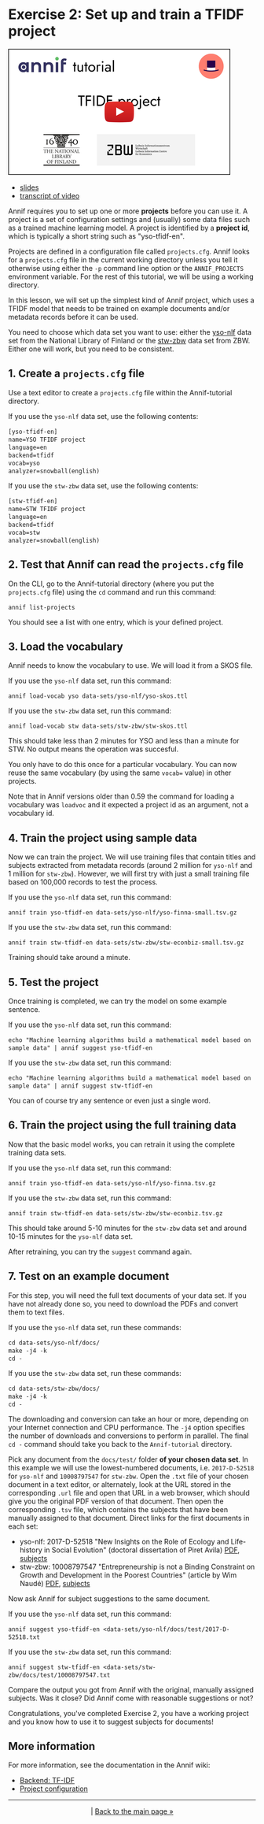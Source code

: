 # Exercise 2: Set up and train a TFIDF project

[![Video](/img/tfidf-project-slides-1.png)](https://youtu.be/Hwl6PUoG_hc)

- [slides](/presentations/tfidf-project-slides.pdf)
- [transcript of video](/transcripts/tfidf-project.md)

Annif requires you to set up one or more **projects** before you can use it.
A project is a set of configuration settings and (usually) some data files
such as a trained machine learning model. A project is identified by a
**project id**, which is typically a short string such as "yso-tfidf-en".

Projects are defined in a configuration file called `projects.cfg`. Annif
looks for a `projects.cfg` file in the current working directory unless you
tell it otherwise using either the `-p` command line option or the
`ANNIF_PROJECTS` environment variable. For the rest of this tutorial, we
will be using a working directory.

In this lesson, we will set up the simplest kind of Annif project, which
uses a TFIDF model that needs to be trained on example documents and/or
metadata records before it can be used. 

You need to choose which data set you want to use: either the
[yso-nlf](../data-sets/yso-nlf) data set from the National
Library of Finland or the [stw-zbw](../data-sets/stw-zbw) data set from ZBW.
Either one will work, but you need to be consistent.

## 1. Create a `projects.cfg` file

Use a text editor to create a `projects.cfg` file within the Annif-tutorial 
directory.

If you use the `yso-nlf` data set, use the following contents:

    [yso-tfidf-en]
    name=YSO TFIDF project
    language=en
    backend=tfidf
    vocab=yso
    analyzer=snowball(english)

If you use the `stw-zbw` data set, use the following contents:

    [stw-tfidf-en]
    name=STW TFIDF project
    language=en
    backend=tfidf
    vocab=stw
    analyzer=snowball(english)

## 2. Test that Annif can read the `projects.cfg` file

On the CLI, go to the Annif-tutorial directory (where you put the `projects.cfg`
file) using the `cd` command and run this command:

    annif list-projects

You should see a list with one entry, which is your defined project.

## 3. Load the vocabulary

Annif needs to know the vocabulary to use. We will load it from a SKOS file.

If you use the `yso-nlf` data set, run this command:

    annif load-vocab yso data-sets/yso-nlf/yso-skos.ttl

If you use the `stw-zbw` data set, run this command:

    annif load-vocab stw data-sets/stw-zbw/stw-skos.ttl

This should take less than 2 minutes for YSO and less than a minute for
STW. No output means the operation was succesful.

You only have to do this once for a particular vocabulary. You can now reuse
the same vocabulary (by using the same `vocab=` value) in other projects.

Note that in Annif versions older than 0.59 the command for loading a vocabulary was `loadvoc` and it expected a project id as an argument, not a vocabulary id.

## 4. Train the project using sample data

Now we can train the project. We will use training files that contain titles
and subjects extracted from metadata records (around 2 million for
`yso-nlf` and 1 million for `stw-zbw`). However, we will first try
with just a small training file based on 100,000 records to test the
process.

If you use the `yso-nlf` data set, run this command:

    annif train yso-tfidf-en data-sets/yso-nlf/yso-finna-small.tsv.gz

If you use the `stw-zbw` data set, run this command:

    annif train stw-tfidf-en data-sets/stw-zbw/stw-econbiz-small.tsv.gz

Training should take around a minute.

## 5. Test the project

Once training is completed, we can try the model on some example sentence.

If you use the `yso-nlf` data set, run this command:

    echo "Machine learning algorithms build a mathematical model based on sample data" | annif suggest yso-tfidf-en

If you use the `stw-zbw` data set, run this command:

    echo "Machine learning algorithms build a mathematical model based on sample data" | annif suggest stw-tfidf-en

You can of course try any sentence or even just a single word.

## 6. Train the project using the full training data

Now that the basic model works, you can retrain it using the complete
training data sets. 

If you use the `yso-nlf` data set, run this command:

    annif train yso-tfidf-en data-sets/yso-nlf/yso-finna.tsv.gz

If you use the `stw-zbw` data set, run this command:

    annif train stw-tfidf-en data-sets/stw-zbw/stw-econbiz.tsv.gz

This should take around 5-10 minutes for the `stw-zbw` data
set and around 10-15 minutes for the `yso-nlf` data set.

After retraining, you can try the `suggest` command again.

## 7. Test on an example document

For this step, you will need the full text documents of your data set.  If
you have not already done so, you need to download the PDFs and convert them
to text files.

If you use the `yso-nlf` data set, run these commands:

    cd data-sets/yso-nlf/docs/
    make -j4 -k
    cd -

If you use the `stw-zbw` data set, run these commands:

    cd data-sets/stw-zbw/docs/
    make -j4 -k
    cd -

The downloading and conversion can take an hour or more, depending on your
Internet connection and CPU performance. The `-j4` option specifies the number of
downloads and conversions to perform in parallel.  The final `cd -` command
should take you back to the `Annif-tutorial` directory.

Pick any document from the `docs/test/` folder **of your chosen data set**. In
this example we will use the lowest-numbered documents, i.e. `2017-D-52518`
for `yso-nlf` and `10008797547` for `stw-zbw`. Open the `.txt` file of your
chosen document in a text editor, or alternately, look at the URL stored in
the corresponding `.url` file and open that URL in a web browser, which
should give you the original PDF version of that document. Then open the
corresponding `.tsv` file, which contains the subjects that have been
manually assigned to that document. Direct links for the first documents in
each set:

* yso-nlf: 2017-D-52518 "New Insights on the Role of Ecology and Life-history in Social Evolution" (doctoral dissertation of Piret Avila) [PDF](https://jyx2.jyu.fi/dspace/bitstream/handle/123456789/52518/978-951-39-6906-6_vaitos_20170113.pdf), [subjects](https://github.com/NatLibFi/Annif-tutorial/blob/master/data-sets/yso-nlf/docs/test/2017-D-52518.tsv)
* stw-zbw: 10008797547 "Entrepreneurship is not a Binding Constraint on Growth and Development in the Poorest Countries" (article by Wim Naudé) [PDF](https://www.econstor.eu/bitstream/10419/45166/1/616078927.pdf), [subjects](https://github.com/NatLibFi/Annif-tutorial/blob/master/data-sets/stw-zbw/docs/test/10008797547.tsv)

Now ask Annif for subject suggestions to the same document.

If you use the `yso-nlf` data set, run this command:

    annif suggest yso-tfidf-en <data-sets/yso-nlf/docs/test/2017-D-52518.txt

If you use the `stw-zbw` data set, run this command:

    annif suggest stw-tfidf-en <data-sets/stw-zbw/docs/test/10008797547.txt

Compare the output you got from Annif with the original, manually assigned
subjects. Was it close? Did Annif come with reasonable suggestions or not?

Congratulations, you've completed Exercise 2, you have a working project and
you know how to use it to suggest subjects for documents!

## More information

For more information, see the documentation in the Annif wiki:

* [Backend: TF-IDF](https://github.com/NatLibFi/Annif/wiki/Backend%3A-TF-IDF)
* [Project configuration](https://github.com/NatLibFi/Annif/wiki/Project-configuration)

---

<p align="center">
|
<a href="/README.md">Back to the main page »</a>
</p>
